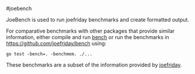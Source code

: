 #joebench

JoeBench is used to run joefriday benchmarks and create formatted output.

For comparative benchmarks with other packages that provide similar information, either compile and run [bench](https://github.com/c3sr/joefriday/bench) or run the benchmarks in https://github.com/joefriday/bench using:

    go test -bench=. -benchmem. ./...

These benchmarks are a subset of the information provided by [joefriday](https://github.com/c3sr/joefriday).
